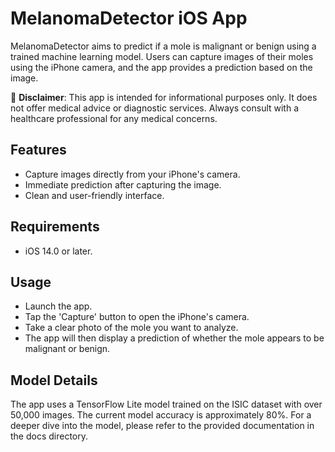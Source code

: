 # MelanomaDetector iOS App
MelanomaDetector aims to predict if a mole is malignant or benign using a trained machine learning model. Users can capture images of their moles using the iPhone camera, and the app provides a prediction based on the image.

🚫 **Disclaimer**: This app is intended for informational purposes only. It does not offer medical advice or diagnostic services. Always consult with a healthcare professional for any medical concerns.

## Features
* Capture images directly from your iPhone's camera.
* Immediate prediction after capturing the image.
* Clean and user-friendly interface.

## Requirements
* iOS 14.0 or later.

## Usage
* Launch the app.
* Tap the 'Capture' button to open the iPhone's camera.
* Take a clear photo of the mole you want to analyze.
* The app will then display a prediction of whether the mole appears to be malignant or benign.

## Model Details
The app uses a TensorFlow Lite model trained on the ISIC dataset with over 50,000 images. The current model accuracy is approximately 80%. For a deeper dive into the model, please refer to the provided documentation in the docs directory.
